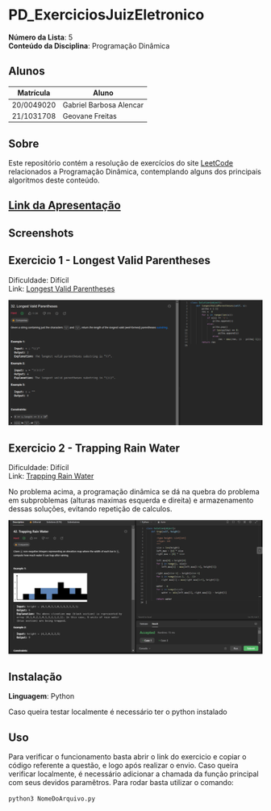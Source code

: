 # PD_ExerciciosJuizEletronico

**Número da Lista**: 5<br>
**Conteúdo da Disciplina**: Programação Dinâmica<br>

## Alunos
|Matrícula | Aluno |
| -- | -- |
| 20/0049020  |  Gabriel Barbosa Alencar |
| 21/1031708  |  Geovane Freitas |

## Sobre 
Este repositório contém a resolução de exercícios do site [LeetCode](https://leetcode.com/) relacionados a Programação Dinâmica, contemplando alguns dos principais algoritmos deste conteúdo.

## [Link da Apresentação]()

## Screenshots

## Exercicio 1 - Longest Valid Parentheses

Dificuldade: Difícil<br>
Link: [Longest Valid Parentheses](https://leetcode.com/problems/longest-valid-parentheses/description/)


![](assets/img/exec1.png)



## Exercicio 2 - Trapping Rain Water

Dificuldade: Difícil<br>
Link: [Trapping Rain Water](https://leetcode.com/problems/trapping-rain-water/)

No problema acima, a programação dinâmica se dá na quebra do problema em subproblemas (alturas maximas esquerda e direita) e armazenamento dessas soluções, evitando repetição de calculos.

![](assets/img/exec2.png)


## Instalação 

**Linguagem**: Python<br>

Caso queira testar localmente é necessário ter o python instalado

## Uso 

Para verificar o funcionamento basta abrir o link do exercicio e copiar o código referente a questão, e logo após realizar o envio. Caso queira verificar localmente, é necessário adicionar a chamada da função principal com seus devidos paramêtros. Para rodar basta utilizar o comando:

`python3 NomeDoArquivo.py`



